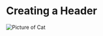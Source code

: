 # Creating a Header
![Picture of Cat](https://tse1.mm.bing.net/th?id=OIP.Gh8QtnFEh8LOj1a6-Q88FQHaFj&pid=Api&P=0&h=180)
